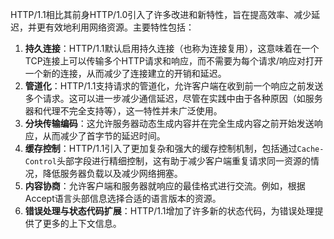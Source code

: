 HTTP/1.1相比其前身HTTP/1.0引入了许多改进和新特性，旨在提高效率、减少延迟，并更有效地利用网络资源。主要特性包括：

1. **持久连接**：HTTP/1.1默认启用持久连接（也称为连接复用），这意味着在一个TCP连接上可以传输多个HTTP请求和响应，而不需要为每个请求/响应对打开一个新的连接，从而减少了连接建立的开销和延迟。
2. **管道化**：HTTP/1.1支持请求的管道化，允许客户端在收到前一个响应之前发送多个请求。这可以进一步减少通信延迟，尽管在实践中由于各种原因（如服务器和代理不完全支持等），这一特性并未广泛使用。
3. **分块传输编码**：这允许服务器动态生成内容并在完全生成内容之前开始发送响应，从而减少了首字节的延迟时间。
4. **缓存控制**：HTTP/1.1引入了更加复杂和强大的缓存控制机制，包括通过`Cache-Control`头部字段进行精细控制，这有助于减少客户端重复请求同一资源的情况，降低服务器负载以及减少网络拥塞。
5. **内容协商**：允许客户端和服务器就响应的最佳格式进行交流。例如，根据Accept语言头部信息选择合适的语言版本的资源。
6. **错误处理与状态代码扩展**：HTTP/1.1增加了许多新的状态代码，为错误处理提供了更多的上下文信息。